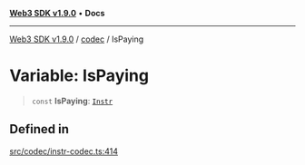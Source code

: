 [**Web3 SDK v1.9.0**](../../../README.md) • **Docs**

***

[Web3 SDK v1.9.0](../../../globals.md) / [codec](../README.md) / IsPaying

# Variable: IsPaying

> `const` **IsPaying**: [`Instr`](../type-aliases/Instr.md)

## Defined in

[src/codec/instr-codec.ts:414](https://github.com/Mystic-Nayy/alephium-web3/blob/c1afd789a197ce5fe21f08c2965942090157c33d/packages/web3/src/codec/instr-codec.ts#L414)
